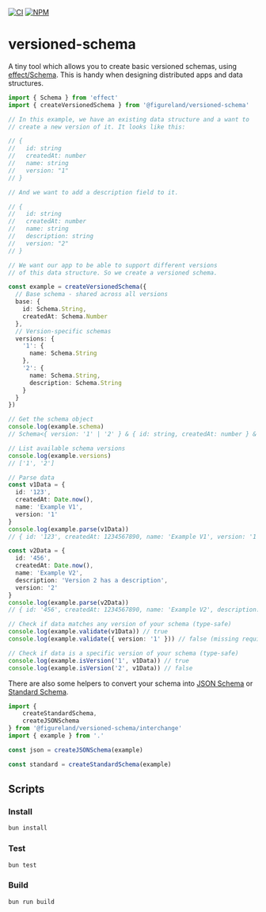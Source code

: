 [![CI](https://github.com/figureland/versioned-schema/actions/workflows/ci.yml/badge.svg)](https://github.com/figureland/versioned-schema/actions/workflows/ci.yml)
[![NPM](https://img.shields.io/npm/v/@figureland/versioned-schema?color=40bd5c)](https://img.shields.io/npm/v/@figureland/versioned-schema?color=40bd5c)

# versioned-schema

A tiny tool which allows you to create basic versioned schemas, using [effect/Schema](https://effect.website/docs/schema/introduction/). This is handy when designing distributed apps and data structures.

```ts
import { Schema } from 'effect'
import { createVersionedSchema } from '@figureland/versioned-schema'

// In this example, we have an existing data structure and a want to
// create a new version of it. It looks like this:

// {
//   id: string
//   createdAt: number
//   name: string
//   version: "1"
// }

// And we want to add a description field to it.

// {
//   id: string
//   createdAt: number
//   name: string
//   description: string
//   version: "2"
// }

// We want our app to be able to support different versions
// of this data structure. So we create a versioned schema.

const example = createVersionedSchema({
  // Base schema - shared across all versions
  base: {
    id: Schema.String,
    createdAt: Schema.Number
  },
  // Version-specific schemas
  versions: {
    '1': {
      name: Schema.String
    },
    '2': {
      name: Schema.String,
      description: Schema.String
    }
  }
})

// Get the schema object
console.log(example.schema)
// Schema<{ version: '1' | '2' } & { id: string, createdAt: number } & ...>

// List available schema versions
console.log(example.versions)
// ['1', '2']

// Parse data
const v1Data = {
  id: '123',
  createdAt: Date.now(),
  name: 'Example V1',
  version: '1'
}
console.log(example.parse(v1Data))
// { id: '123', createdAt: 1234567890, name: 'Example V1', version: '1' }

const v2Data = {
  id: '456',
  createdAt: Date.now(),
  name: 'Example V2',
  description: 'Version 2 has a description',
  version: '2'
}
console.log(example.parse(v2Data))
// { id: '456', createdAt: 1234567890, name: 'Example V2', description: '...', version: '2' }

// Check if data matches any version of your schema (type-safe)
console.log(example.validate(v1Data)) // true
console.log(example.validate({ version: '1' })) // false (missing required fields)

// Check if data is a specific version of your schema (type-safe)
console.log(example.isVersion('1', v1Data)) // true
console.log(example.isVersion('2', v1Data)) // false
```

There are also some helpers to convert your schema into [JSON Schema](https://json-schema.org/specification) or [Standard Schema](<[StandardSchema](https://standardschema.dev/)>).

```ts
import { 
    createStandardSchema,
    createJSONSchema
} from '@figureland/versioned-schema/interchange'
import { example } from '.'

const json = createJSONSchema(example)

const standard = createStandardSchema(example)
```

## Scripts

### Install

```bash
bun install
```

### Test

```bash
bun test
```

### Build

```bash
bun run build
```
